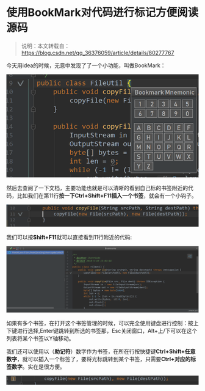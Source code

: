 # 使用BookMark对代码进行标记方便阅读源码

> 说明：本文转载自：<https://blog.csdn.net/qq_36376059/article/details/80277767>

今天用idea的时候，无意中发现了了一个小功能，叫做BookMark：

![](../images/84.png)

然后去查阅了一下文档，主要功能也就是可以清晰的看到自己标的书签附近的代码，比如我们在第11行**按一下Ctrl+Shift+F11插入一个书签**，就会有一个小钩子。

![](../images/85.png)

我们可以按**Shift+F11**就可以直接看到11行附近的代码:

![](../images/86.png)

如果有多个书签，在打开这个书签管理的时候，可以完全使用键盘进行控制：按上下键进行选择,Enter键跳转到所选的书签那，Esc关闭窗口，Alt+上/下可以在这个列表将某个书签以Y轴移动。

我们还可以使用以（**助记符**）数字作为书签，在所在行按快捷键**Ctrl+Shift+任意数字**，就可以插入一个标签了，要将光标跳转到某个书签，只需要**Ctrl+对应的标签数字**。实在是很方便。

![](../images/87.png)